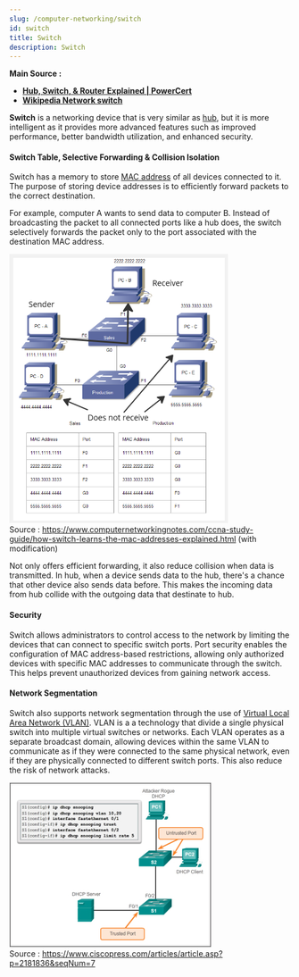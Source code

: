```yaml
---
slug: /computer-networking/switch
id: switch
title: Switch
description: Switch
---
```


**Main Source :**

- **[Hub, Switch, & Router Explained | PowerCert](https://youtu.be/1z0ULvg_pW8?si=6F-oF8maBovN6VnN)**
- **[Wikipedia Network switch](https://en.wikipedia.org/wiki/Network_switch)**

**Switch** is a networking device that is very similar as [hub](/computer-networking/hubs), but it is more intelligent as it provides more advanced features such as improved performance, better bandwidth utilization, and enhanced security.

#### Switch Table, Selective Forwarding & Collision Isolation

Switch has a memory to store [MAC address](/computer-networking/mac-address) of all devices connected to it. The purpose of storing device addresses is to efficiently forward packets to the correct destination.

For example, computer A wants to send data to computer B. Instead of broadcasting the packet to all connected ports like a hub does, the switch selectively forwards the packet only to the port associated with the destination MAC address.

![Switch that efficiently sends data only to desired destination](./switch-table.png)  
Source : https://www.computernetworkingnotes.com/ccna-study-guide/how-switch-learns-the-mac-addresses-explained.html (with modification)

Not only offers efficient forwarding, it also reduce collision when data is transmitted. In hub, when a device sends data to the hub, there's a chance that other device also sends data before. This makes the incoming data from hub collide with the outgoing data that destinate to hub.

#### Security

Switch allows administrators to control access to the network by limiting the devices that can connect to specific switch ports. Port security enables the configuration of MAC address-based restrictions, allowing only authorized devices with specific MAC addresses to communicate through the switch. This helps prevent unauthorized devices from gaining network access.

#### Network Segmentation

Switch also supports network segmentation through the use of [Virtual Local Area Network (VLAN)](/computer-networking/lan-wan#virtual-local-area-network-vlan). VLAN is a a technology that divide a single physical switch into multiple virtual switches or networks. Each VLAN operates as a separate broadcast domain, allowing devices within the same VLAN to communicate as if they were connected to the same physical network, even if they are physically connected to different switch ports. This also reduce the risk of network attacks.

![Configuring a port security](./switch-security.png)  
Source : https://www.ciscopress.com/articles/article.asp?p=2181836&seqNum=7
